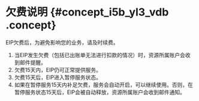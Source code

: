 # 欠费说明 {#concept_i5b_yl3_vdb .concept}

EIP欠费后，为避免影响您的业务，请及时续费。

1.  当EIP发生欠费（包括已出账单无法进行扣款的情况）时，资源所属账户会收到邮件提醒。
2.  欠费15天内，EIP仍可正常提供服务。
3.  欠费15天后，EIP进入暂停服务状态。
4.  如果在暂停服务15天内补足欠费，服务会自动开启，可以继续使用。否则，在暂停服务状态15天后，EIP会被自动释放，资源所属账户会收到邮件通知。

